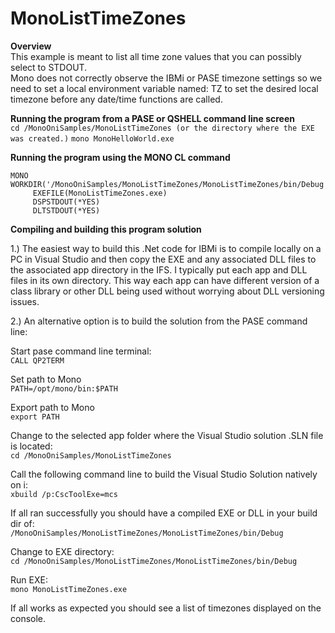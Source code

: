 ﻿# MonoListTimeZones

**Overview**<br>
This example is meant to list all time zone values that you can possibly select to STDOUT.<br>
Mono does not correctly observe the IBMi or PASE timezone settings so we need to set a local
environment variable named: TZ to set the desired local timezone before any date/time functions are called.

**Running the program from a PASE or QSHELL command line screen**<br>
`cd /MonoOniSamples/MonoListTimeZones (or the directory where the EXE was created.)`
`mono MonoHelloWorld.exe`

**Running the program using the MONO CL command**<br>
```
MONO WORKDIR('/MonoOniSamples/MonoListTimeZones/MonoListTimeZones/bin/Debug')   
     EXEFILE(MonoListTimeZones.exe)                 
     DSPSTDOUT(*YES)                             
     DLTSTDOUT(*YES)
```
**Compiling and building this program solution**<br>

1.) The easiest way to build this .Net code for IBMi is to compile locally on a PC in Visual Studio
and then copy the EXE and any associated DLL files to the associated app directory in the IFS. 
I typically put each app and DLL files in its own directory. This way each app can have different
version of a class library or other DLL being used without worrying about DLL versioning issues.

2.) An alternative option is to build the solution from the PASE command line:

Start pase command line terminal:<br>
`CALL QP2TERM`

Set path to Mono<br>
`PATH=/opt/mono/bin:$PATH`

Export path to Mono<br>
`export PATH`

Change to the selected app folder where the Visual Studio solution .SLN file is located:<br>
`cd /MonoOniSamples/MonoListTimeZones`

Call the following command line to build the Visual Studio Solution natively on i:<br>
`xbuild /p:CscToolExe=mcs`

If all ran successfully you should have a compiled EXE or DLL in your build dir of:<br>
`/MonoOniSamples/MonoListTimeZones/MonoListTimeZones/bin/Debug`

Change to EXE directory:<br>
`cd /MonoOniSamples/MonoListTimeZones/MonoListTimeZones/bin/Debug`

Run EXE:<br>
`mono MonoListTimeZones.exe`

If all works as expected you should see a list of timezones displayed on the console. 


